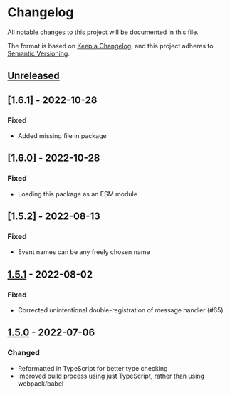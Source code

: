 # Changelog
All notable changes to this project will be documented in this file.

The format is based on [Keep a Changelog](https://keepachangelog.com/en/1.0.0/),
and this project adheres to [Semantic Versioning](https://semver.org/spec/v2.0.0.html).

## [Unreleased]

## [1.6.1] - 2022-10-28
### Fixed
- Added missing file in package

## [1.6.0] - 2022-10-28
### Fixed
- Loading this package as an ESM module

## [1.5.2] - 2022-08-13
### Fixed
- Event names can be any freely chosen name

## [1.5.1] - 2022-08-02
### Fixed
- Corrected unintentional double-registration of message handler (#65)

## [1.5.0] - 2022-07-06
### Changed
- Reformatted in TypeScript for better type checking
- Improved build process using just TypeScript, rather than using webpack/babel 

[Unreleased]: https://github.com/fanout/reconnecting-eventsource/compare/v1.5.1...HEAD
[1.5.1]: https://github.com/fanout/reconnecting-eventsource/compare/v1.5.0...v1.5.1
[1.5.0]: https://github.com/fanout/reconnecting-eventsource/releases/tag/v1.5.0
